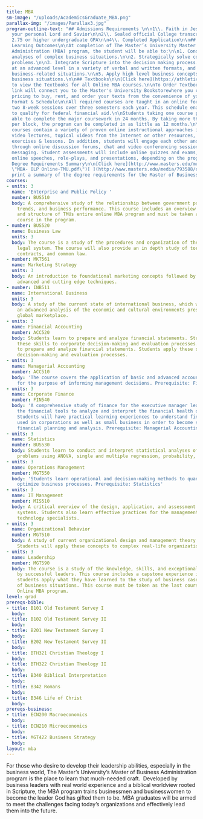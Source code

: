 ```yaml
---
title: MBA
sm-image: "/uploads/AcademicsGraduate_MBA.png"
parallax-img: "/images/Parallax3.jpg"
program-outline-text: "## Admissions Requirements \n\n1\\. Faith in Jesus Christ as
  your personal Lord and Savior\n\n2\\. Sealed official College transcripts\n\n3\\.
  2.75 or higher undergraduate GPA\n\n4\\. Completed Application\n\n## Program-level
  Learning Outcomes\n\nAt completion of The Master’s University Master of Business
  Administration (MBA) program, the student will be able to:\n\n1. Conduct quantitative
  analyses of complex business situations.\n\n2. Strategically solve complex business
  problems.\n\n3. Integrate Scripture into the decision making process.\n\n4. Communicate
  at an advanced level in a variety of verbal and written formats, and a range of
  business-related situations.\n\n5. Apply high level business concepts to real life
  business situations.\n\n## Textbooks\n\n[Click here](https://athletics.masters.edu/media/870451/mba-booklist1002.pdf)
  to view the Textbooks for all Online MBA courses.\n\nTo Order Textbooks: The following
  link will connect you to the Master's University Bookstorewhere you can check out
  pricing to buy, rent, and order your texts from the convenience of your home.\n\n##
  Format & Schedule\n\nAll required courses are taught in an online format during
  two 8-week sessions over three semesters each year. This schedule enables students
  to qualify for federal financial aid.\n\nStudents taking one course per block are
  able to complete the major coursework in 24 months. By taking more than one course
  per block, the program can be completed in as little as 12 months.\n\nTMU Online
  courses contain a variety of proven online instructional approaches including brief
  video lectures, topical videos from the Internet or other resources, interactive
  exercises & lessons. In addition, students will engage each other and the instructor
  through online discussion forums, chat and video conferencing sessions, and instant
  messaging. Student assessments will include online quizzes and exams, written papers,
  online speeches, role-plays, and presentations, depending on the program.\n\n##
  Degree Requirements Summary\n\n[Click here](http://www.masters.edu/media/868244/mba-olp-online-tmu.pdf
  \"MBA- OLP Online-TMU.pdf\")[ ](http://www.masters.edu/media/793588/organizational%20management%20-%20dcp%20online%20(2).pdf)to
  print a summary of the degree requirements for the Master of Business Administration\n\n## "
courses:
- units: 3
  name: 'Enterprise and Public Policy '
  number: BUS510
  body: A comprehensive study of the relationship between government policy, economic
    trends, and business performance. This course includes an overview of the contents
    and structure of TMUs entire online MBA program and must be taken as the first
    course in the program.
- number: BUS520
  name: Business Law
  units: 3
  body: The course is a study of the procedures and organization of the United States
    legal system. The course will also provide an in depth study of tort liability,
    contracts, and common law.
- number: MKT561
  name: Marketing Strategy
  units: 3
  body: An introduction to foundational marketing concepts followed by a study of
    advanced and cutting edge techniques.
- number: INB511
  name: International Business
  units: 3
  body: A study of the current state of international business, which will include
    an advanced analysis of the economic and cultural environments present in today’s
    global marketplace.
- units: 3
  name: Financial Accounting
  number: ACC520
  body: Students learn to prepare and analyze financial statements. Students apply
    these skills to corporate decision-making and evaluation processes. Students learn
    to prepare and analyze financial statements. Students apply these skills to corporate
    decision-making and evaluation processes.
- units: 3
  name: Managerial Accounting
  number: ACC510
  body: 'The course covers the application of basic and advanced accounting methods
    for the purpose of informing management decisions. Prerequisite: Financial Accounting'
- units: 3
  name: Corporate Finance
  number: FIN540
  body: 'A comprehensive study of finance for the executive manager learning to utilize
    the financial tools to analyze and interpret the financial health of an enterprise.
    Students will have practical learning experiences to understand financial concepts
    used in corporations as well as small business in order to become skillful in
    financial planning and analysis. Prerequisite: Managerial Accounting'
- units: 3
  name: Statistics
  number: BUS530
  body: Students learn to conduct and interpret statistical analyses of common business
    problems using ANOVA, single and multiple regression, probability, and other techniques.
- units: 3
  name: Operations Management
  number: MGT550
  body: 'Students learn operational and decision-making methods to quantitatively
    optimize business processes. Prerequisite: Statistics'
- units: 3
  name: IT Management
  number: MIS510
  body: A critical overview of the design, application, and assessment of information
    systems. Students also learn effective practices for the management of information
    technology specialists.
- units: 3
  name: Organizational Behavior
  number: MGT510
  body: A study of current organizational design and management theory and practices.
    Students will apply these concepts to complex real-life organizational scenarios.
- units: 3
  name: Leadership
  number: MGT590
  body: The course is a study of the knowledge, skills, and exceptional traits possessed
    by successful leaders. This course includes a capstone experience in which the
    students apply what they have learned to the study of business cases and simulations
    of business situations. This course must be taken as the last course in the TMU
    Online MBA program.
level: grad
prereqs-bible:
- title: B101 Old Testament Survey I
  body: 
- title: B102 Old Testament Survey II
  body: 
- title: B201 New Testament Survey I
  body: 
- title: B202 New Testament Survey II
  body: 
- title: BTH321 Christian Theology I
  body: 
- title: BTH322 Christian Theology II
  body: 
- title: B340 Biblical Interpretation
  body: 
- title: B342 Romans
  body: 
- title: B346 Life of Christ
  body: 
prereqs-business:
- title: ECN200 Macroeconomics
  body: 
- title: ECN210 Microeconomics
  body: 
- title: MGT422 Business Strategy
  body: 
layout: mba
---
```


For those who desire to develop their leadership abilities, especially in the business world, The Master’s University’s Master of Business Administration program is the place to learn that much-needed craft.  Developed by business leaders with real world experience and a biblical worldview rooted in Scripture, the MBA program trains businessmen and businesswomen to become the leader God has gifted them to be. MBA graduates will be armed to meet the challenges facing today’s organizations and effectively lead them into the future.
